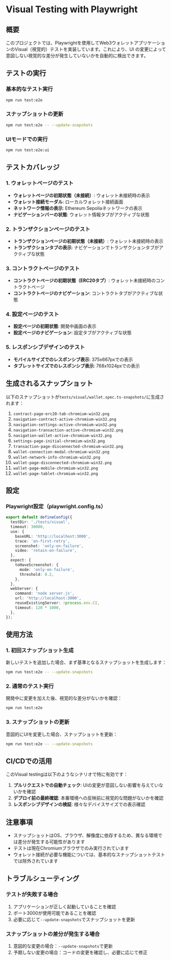# Visual Testing with Playwright

## 概要

このプロジェクトでは、Playwrightを使用してWeb3ウォレットアプリケーションのVisual（視覚的）テストを実装しています。これにより、UI の変更によって意図しない視覚的な差分が発生していないかを自動的に検出できます。

## テストの実行

### 基本的なテスト実行
```bash
npm run test:e2e
```

### スナップショットの更新
```bash
npm run test:e2e -- --update-snapshots
```

### UIモードでの実行
```bash
npm run test:e2e:ui
```

## テストカバレッジ

### 1. ウォレットページのテスト
- **ウォレットページの初期状態（未接続）**: ウォレット未接続時の表示
- **ウォレット接続モーダル**: ローカルウォレット接続画面
- **ネットワーク情報の表示**: Ethereum Sepoliaネットワークの表示
- **ナビゲーションバーの状態**: ウォレット情報タブがアクティブな状態

### 2. トランザクションページのテスト
- **トランザクションページの初期状態（未接続）**: ウォレット未接続時の表示
- **トランザクションタブの表示**: ナビゲーションでトランザクションタブがアクティブな状態

### 3. コントラクトページのテスト
- **コントラクトページの初期状態（ERC20タブ）**: ウォレット未接続時のコントラクトページ
- **コントラクトページのナビゲーション**: コントラクトタブがアクティブな状態

### 4. 設定ページのテスト
- **設定ページの初期状態**: 開発中画面の表示
- **設定ページのナビゲーション**: 設定タブがアクティブな状態

### 5. レスポンシブデザインのテスト
- **モバイルサイズでのレスポンシブ表示**: 375x667pxでの表示
- **タブレットサイズでのレスポンシブ表示**: 768x1024pxでの表示

## 生成されるスナップショット

以下のスナップショットが`tests/visual/wallet.spec.ts-snapshots/`に生成されます：

1. `contract-page-erc20-tab-chromium-win32.png`
2. `navigation-contract-active-chromium-win32.png`
3. `navigation-settings-active-chromium-win32.png`
4. `navigation-transaction-active-chromium-win32.png`
5. `navigation-wallet-active-chromium-win32.png`
6. `settings-page-initial-chromium-win32.png`
7. `transaction-page-disconnected-chromium-win32.png`
8. `wallet-connection-modal-chromium-win32.png`
9. `wallet-network-info-chromium-win32.png`
10. `wallet-page-disconnected-chromium-win32.png`
11. `wallet-page-mobile-chromium-win32.png`
12. `wallet-page-tablet-chromium-win32.png`

## 設定

### Playwright設定（playwright.config.ts）
```typescript
export default defineConfig({
  testDir: './tests/visual',
  timeout: 30000,
  use: {
    baseURL: 'http://localhost:3000',
    trace: 'on-first-retry',
    screenshot: 'only-on-failure',
    video: 'retain-on-failure',
  },
  expect: {
    toHaveScreenshot: {
      mode: 'only-on-failure',
      threshold: 0.2,
    },
  },
  webServer: {
    command: 'node server.js',
    url: 'http://localhost:3000',
    reuseExistingServer: !process.env.CI,
    timeout: 120 * 1000,
  },
});
```

## 使用方法

### 1. 初回スナップショット生成
新しいテストを追加した場合、まず基準となるスナップショットを生成します：
```bash
npm run test:e2e -- --update-snapshots
```

### 2. 通常のテスト実行
開発中に変更を加えた後、視覚的な差分がないかを確認：
```bash
npm run test:e2e
```

### 3. スナップショットの更新
意図的にUIを変更した場合、スナップショットを更新：
```bash
npm run test:e2e -- --update-snapshots
```

## CI/CDでの活用

このVisual testingは以下のようなシナリオで特に有効です：

1. **プルリクエストでの自動チェック**: UIの変更が意図しない影響を与えていないかを確認
2. **デプロイ前の最終確認**: 本番環境への反映前に視覚的な問題がないかを確認
3. **レスポンシブデザインの検証**: 様々なデバイスサイズでの表示確認

## 注意事項

- スナップショットはOS、ブラウザ、解像度に依存するため、異なる環境では差分が発生する可能性があります
- テストは現在Chromiumブラウザでのみ実行されています
- ウォレット接続が必要な機能については、基本的なスナップショットテストでは除外されています

## トラブルシューティング

### テストが失敗する場合
1. アプリケーションが正しく起動していることを確認
2. ポート3000が使用可能であることを確認
3. 必要に応じて`--update-snapshots`でスナップショットを更新

### スナップショットの差分が発生する場合
1. 意図的な変更の場合：`--update-snapshots`で更新
2. 予期しない変更の場合：コードの変更を確認し、必要に応じて修正